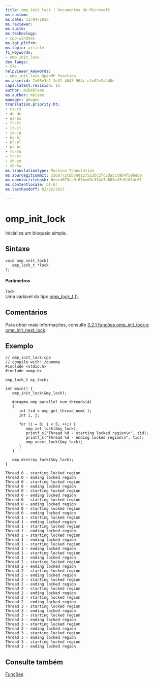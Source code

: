 ```yaml
---
title: omp_init_lock | Documentos do Microsoft
ms.custom: 
ms.date: 11/04/2016
ms.reviewer: 
ms.suite: 
ms.technology:
- cpp-windows
ms.tgt_pltfrm: 
ms.topic: article
f1_keywords:
- omp_init_lock
dev_langs:
- C++
helpviewer_keywords:
- omp_init_lock OpenMP function
ms.assetid: 7a65e3e2-2e31-4645-964c-c1e82e2a4d0e
caps.latest.revision: 15
author: mikeblome
ms.author: mblome
manager: ghogen
translation.priority.ht:
- cs-cz
- de-de
- es-es
- fr-fr
- it-it
- ja-jp
- ko-kr
- pl-pl
- pt-br
- ru-ru
- tr-tr
- zh-cn
- zh-tw
ms.translationtype: Machine Translation
ms.sourcegitcommit: 3168772cbb7e8127523bc2fc2da5cc9b4f59beb8
ms.openlocfilehash: 0edcd073cc9f63bed9c374e7a883ed7e5f014c61
ms.contentlocale: pt-br
ms.lasthandoff: 02/25/2017

---
```

# <a name="ompinitlock"></a>omp_init_lock
Inicializa um bloqueio simple.  
  
## <a name="syntax"></a>Sintaxe  
  
```  
void omp_init_lock(  
   omp_lock_t *lock  
);  
```  
  
#### <a name="parameters"></a>Parâmetros  
 `lock`  
 Uma variável do tipo [omp_lock_t ()](../../../parallel/openmp/reference/omp-lock-t.md).  
  
## <a name="remarks"></a>Comentários  
 Para obter mais informações, consulte [3.2.1 funções omp_init_lock e omp_init_nest_lock](../../../parallel/openmp/3-2-1-omp-init-lock-and-omp-init-nest-lock-functions.md).  
  
## <a name="example"></a>Exemplo  
  
```  
// omp_init_lock.cpp  
// compile with: /openmp  
#include <stdio.h>  
#include <omp.h>  
  
omp_lock_t my_lock;  
  
int main() {  
   omp_init_lock(&my_lock);  
  
   #pragma omp parallel num_threads(4)  
   {  
      int tid = omp_get_thread_num( );  
      int i, j;  
  
      for (i = 0; i < 5; ++i) {  
         omp_set_lock(&my_lock);  
         printf_s("Thread %d - starting locked region\n", tid);  
         printf_s("Thread %d - ending locked region\n", tid);  
         omp_unset_lock(&my_lock);  
      }  
   }  
  
   omp_destroy_lock(&my_lock);  
}  
```  
  
```Output  
Thread 0 - starting locked region  
Thread 0 - ending locked region  
Thread 0 - starting locked region  
Thread 0 - ending locked region  
Thread 0 - starting locked region  
Thread 0 - ending locked region  
Thread 0 - starting locked region  
Thread 0 - ending locked region  
Thread 0 - starting locked region  
Thread 0 - ending locked region  
Thread 1 - starting locked region  
Thread 1 - ending locked region  
Thread 1 - starting locked region  
Thread 1 - ending locked region  
Thread 1 - starting locked region  
Thread 1 - ending locked region  
Thread 1 - starting locked region  
Thread 1 - ending locked region  
Thread 1 - starting locked region  
Thread 1 - ending locked region  
Thread 2 - starting locked region  
Thread 2 - ending locked region  
Thread 2 - starting locked region  
Thread 2 - ending locked region  
Thread 2 - starting locked region  
Thread 2 - ending locked region  
Thread 2 - starting locked region  
Thread 2 - ending locked region  
Thread 2 - starting locked region  
Thread 2 - ending locked region  
Thread 3 - starting locked region  
Thread 3 - ending locked region  
Thread 3 - starting locked region  
Thread 3 - ending locked region  
Thread 3 - starting locked region  
Thread 3 - ending locked region  
Thread 3 - starting locked region  
Thread 3 - ending locked region  
Thread 3 - starting locked region  
Thread 3 - ending locked region  
```  
  
## <a name="see-also"></a>Consulte também  
 [Funções](../../../parallel/openmp/reference/openmp-functions.md)
